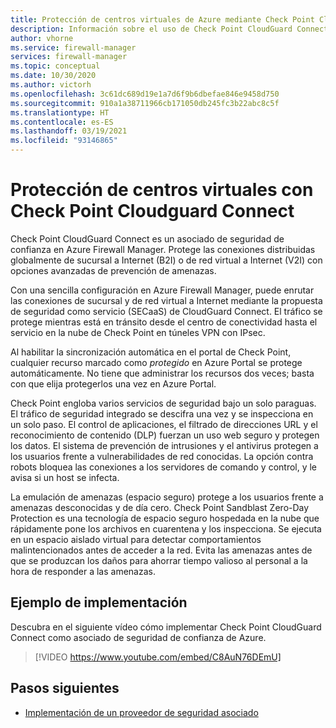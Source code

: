 ```yaml
---
title: Protección de centros virtuales de Azure mediante Check Point Cloudguard Connect
description: Información sobre el uso de Check Point CloudGuard Connect para proteger centros virtuales de Azure
author: vhorne
ms.service: firewall-manager
services: firewall-manager
ms.topic: conceptual
ms.date: 10/30/2020
ms.author: victorh
ms.openlocfilehash: 3c61dc689d19e1a7d6f9b6dbefae846e9458d750
ms.sourcegitcommit: 910a1a38711966cb171050db245fc3b22abc8c5f
ms.translationtype: HT
ms.contentlocale: es-ES
ms.lasthandoff: 03/19/2021
ms.locfileid: "93146865"
---
```

# <a name="secure-virtual-hubs-using-check-point-cloudguard-connect"></a>Protección de centros virtuales con Check Point Cloudguard Connect

Check Point CloudGuard Connect es un asociado de seguridad de confianza en Azure Firewall Manager. Protege las conexiones distribuidas globalmente de sucursal a Internet (B2I) o de red virtual a Internet (V2I) con opciones avanzadas de prevención de amenazas. 

Con una sencilla configuración en Azure Firewall Manager, puede enrutar las conexiones de sucursal y de red virtual a Internet mediante la propuesta de seguridad como servicio (SECaaS) de CloudGuard Connect. El tráfico se protege mientras está en tránsito desde el centro de conectividad hasta el servicio en la nube de Check Point en túneles VPN con IPsec.

Al habilitar la sincronización automática en el portal de Check Point, cualquier recurso marcado como *protegido* en Azure Portal se protege automáticamente. No tiene que administrar los recursos dos veces; basta con que elija protegerlos una vez en Azure Portal.

Check Point engloba varios servicios de seguridad bajo un solo paraguas. El tráfico de seguridad integrado se descifra una vez y se inspecciona en un solo paso. El control de aplicaciones, el filtrado de direcciones URL y el reconocimiento de contenido (DLP) fuerzan un uso web seguro y protegen los datos. El sistema de prevención de intrusiones y el antivirus protegen a los usuarios frente a vulnerabilidades de red conocidas. La opción contra robots bloquea las conexiones a los servidores de comando y control, y le avisa si un host se infecta.

La emulación de amenazas (espacio seguro) protege a los usuarios frente a amenazas desconocidas y de día cero. Check Point Sandblast Zero-Day Protection es una tecnología de espacio seguro hospedada en la nube que rápidamente pone los archivos en cuarentena y los inspecciona. Se ejecuta en un espacio aislado virtual para detectar comportamientos malintencionados antes de acceder a la red. Evita las amenazas antes de que se produzcan los daños para ahorrar tiempo valioso al personal a la hora de responder a las amenazas. 

## <a name="deployment-example"></a>Ejemplo de implementación

Descubra en el siguiente vídeo cómo implementar Check Point CloudGuard Connect como asociado de seguridad de confianza de Azure.

> [!VIDEO https://www.youtube.com/embed/C8AuN76DEmU]

## <a name="next-steps"></a>Pasos siguientes

- [Implementación de un proveedor de seguridad asociado](deploy-trusted-security-partner.md)